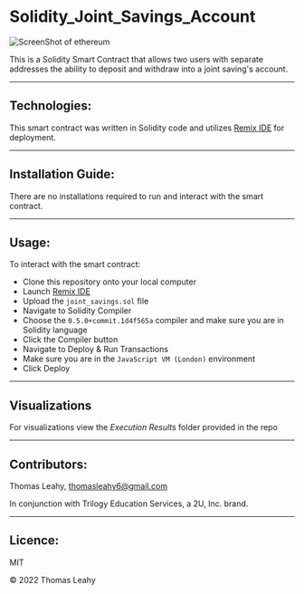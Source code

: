 # Solidity_Joint_Savings_Account
![ScreenShot of ethereum](https://blog.waostudio.com/content/images/2019/11/smart-contract-1-1.png)

This is a Solidity Smart Contract that allows two users with separate addresses the ability to deposit and withdraw into a joint saving's account.

---
## Technologies:

This smart contract was written in Solidity code and utilizes [Remix IDE](https://remix.ethereum.org/) for deployment. 

---
## Installation Guide:

There are no installations required to run and interact with the smart contract.

---
## Usage:

To interact with the smart contract: 
* Clone this repository onto your local computer 
* Launch [Remix IDE](https://remix.ethereum.org/) 
* Upload the `joint_savings.sol` file 
* Navigate to Solidity Compiler
* Choose the `0.5.0+commit.1d4f565a` compiler and make sure you are in Solidity language
* Click the Compiler button
* Navigate to Deploy & Run Transactions
* Make sure you are in the `JavaScript VM (London)` environment
* Click Deploy



---
## Visualizations

For visualizations view the _Execution Results_ folder provided in the repo

---
## Contributors:

Thomas Leahy, thomasleahy6@gmail.com

In conjunction with Trilogy Education Services, a 2U, Inc. brand.

---
## Licence:

MIT

© 2022 Thomas Leahy
